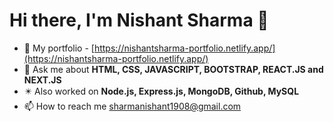# Hi there, I'm Nishant Sharma 👋

- 🧧 My portfolio - [https://nishantsharma-portfolio.netlify.app/](https://nishantsharma-portfolio.netlify.app/)
- 💬 Ask me about **HTML, CSS, JAVASCRIPT, BOOTSTRAP, REACT.JS and NEXT.JS**
- ✴️ Also worked on **Node.js, Express.js, MongoDB, Github, MySQL**
- 📫 How to reach me sharmanishant1908@gmail.com
